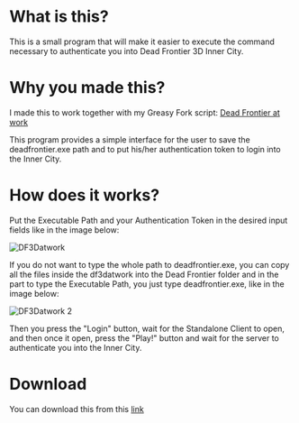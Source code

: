 # What is this?
This is a small program that will make it easier to execute the command necessary to authenticate you into Dead Frontier 3D Inner City.

# Why you made this?
I made this to work together with my Greasy Fork script: [Dead Frontier at work](https://greasyfork.org/en/scripts/468944-dead-frontier-at-work)

This program provides a simple interface for the user to save the deadfrontier.exe path and to put his/her authentication token to login into the Inner City.

# How does it works?
Put the Executable Path and your Authentication Token in the desired input fields like in the image below:

![DF3Datwork](https://i.imgur.com/f9KeG8h.png)

If you do not want to type the whole path to deadfrontier.exe, you can copy all the files inside the df3datwork into the Dead Frontier folder and in the part to type the Executable Path, you just type deadfrontier.exe, like in the image below:

![DF3Datwork 2](https://i.imgur.com/cumOOgn.png)

Then you press the "Login" button, wait for the Standalone Client to open, and then once it open, press the "Play!" button and wait for the server to authenticate you into the Inner City.

# Download

You can download this from this [link](https://github.com/ils94/DF3D_at_Work/releases/download/release/df3datwork.zip)
